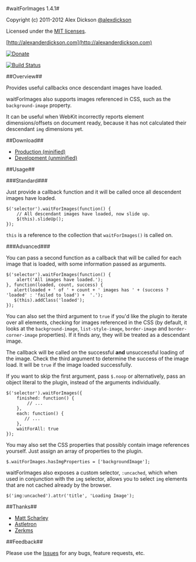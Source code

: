 #waitForImages 1.4.1#

Copyright (c) 2011-2012 Alex Dickson [@alexdickson](http://twitter.com/alexdickson)

Licensed under the [MIT licenses](https://raw.github.com/alexanderdickson/waitForImages/master/LICENSE-MIT).

[http://alexanderdickson.com](http://alexanderdickson.com)

[![Donate](http://www.pledgie.com/campaigns/18572.png?skin_name=chrome)](http://www.pledgie.com/campaigns/18572)


[![Build Status](https://secure.travis-ci.org/alexanderdickson/waitForImages.png)](http://travis-ci.org/alexanderdickson/waitForImages)

##Overview##

Provides useful callbacks once descendant images have loaded.

waitForImages also supports images referenced in CSS, such as the `background-image` property.

It can be useful when WebKit incorrectly reports element dimensions/offsets on document ready, because it has not calculated their descendant `img` dimensions yet.

##Download##

- [Production (minified)](https://raw.github.com/alexanderdickson/waitForImages/master/dist/jquery.waitforimages.min.js)
- [Development (unminified)](https://raw.github.com/alexanderdickson/waitForImages/master/dist/jquery.waitforimages.js)


##Usage##

###Standard###

Just provide a callback function and it will be called once all descendent images have loaded.

    $('selector').waitForImages(function() {
		// All descendant images have loaded, now slide up.
        $(this).slideUp();	
    });

`this` is a reference to the collection that `waitForImages()` is called on.

###Advanced###

You can pass a second function as a callback that will be called for each image that is loaded, with some information passed as arguments.

    $('selector').waitForImages(function() {
        alert('All images have loaded.');
    }, function(loaded, count, success) {
       alert(loaded + ' of ' + count + ' images has ' + (success ? 'loaded' : 'failed to load') +  '.');
       $(this).addClass('loaded');
    });
	
You can also set the third argument to `true` if you'd like the plugin to iterate over all elements, checking for images referenced in the CSS (by default, it looks at the `background-image`, `list-style-image`, `border-image` and `border-corner-image` properties). If it finds any, they will be treated as a descendant image.

The callback will be called on the successful **and** unsuccessful loading of the image. Check the third argument to determine the success of the image load. It will be `true` if the image loaded successfully.

If you want to skip the first argument, pass `$.noop` or alternatively, pass an object literal to the plugin, instead of the arguments individually.

    $('selector').waitForImages({
        finished: function() {
            // ...
        },
        each: function() {
           // ...
        },
        waitForAll: true
    });

You may also set the CSS properties that possibly contain image references yourself. Just assign an array of properties to the plugin.

    $.waitForImages.hasImgProperties = ['backgroundImage'];

waitForImages also exposes a custom selector, `:uncached`, which when used in conjunction with the `img` selector, allows you to select `img` elements that are not cached already by the browser.

    $('img:uncached').attr('title', 'Loading Image');

##Thanks##

- [Matt Scharley](https://github.com/mscharley)
- [Astletron](https://github.com/astletron)
- [Zerkms](https://github.com/zerkms)


##Feedback##

Please use the [Issues](https://github.com/alexanderdickson/waitForImages/issues) for any bugs, feature requests, etc.

